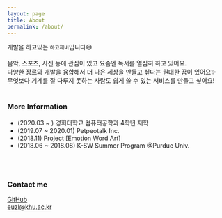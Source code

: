 ```yaml
---
layout: page
title: About
permalink: /about/
---
```


개발을 하고있는 `하고재비`입니다😅<br>
<br>
음악, 스포츠, 사진 등에 관심이 있고 요즘엔 독서를 열심히 하고 있어요. <br>
다양한 장르와 개발을 융합해서 더 나은 세상을 만들고 싶다는 원대한 꿈이 있어요✨ <br>
무엇보다 기계를 잘 다루지 못하는 사람도 쉽게 쓸 수 있는 서비스를 만들고 싶어요!
<br><br>

### More Information

- (2020.03 ~ ) 경희대학교 컴퓨터공학과 4학년 재학
- (2019.07 ~ 2020.01) Petpeotalk Inc.
- (2018.11) Project [Emotion Word Art]
- (2018.06 ~ 2018.08) K-SW Summer Program @Purdue Univ.
<br>
<br>

### Contact me
[GitHub](https://github.com/euzl)<br>
[euzl@khu.ac.kr](mailto:euzl@khu.ac.kr)
